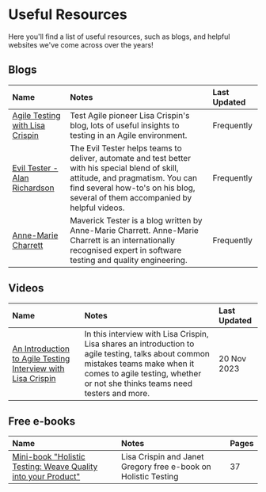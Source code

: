 # Useful Resources

Here you'll find a list of useful resources, such as blogs, and helpful websites we've come across over the years!

## Blogs

| Name | Notes | Last Updated |
| :------ | :-------------- | :--- |
|[Agile Testing with Lisa Crispin](https://lisacrispin.com/agile-testing-blog/) | Test Agile pioneer Lisa Crispin's blog, lots of useful insights to testing in an Agile environment. | Frequently |
|[Evil Tester - Alan Richardson](https://www.eviltester.com/blog/) | The Evil Tester helps teams to deliver, automate and test better with his special blend of skill, attitude, and pragmatism. You can find several how-to's on his blog, several of them accompanied by helpful videos. | Frequently |
|[Anne-Marie Charrett](https://www.annemariecharrett.com/) | Maverick Tester is a blog written by Anne-Marie Charrett. Anne-Marie Charrett is an internationally recognised expert in software testing and quality engineering. | Frequently |

## Videos

| Name | Notes | Last Updated |
| :------ | :-------------- | :-- |
|[An Introduction to Agile Testing Interview with Lisa Crispin](https://youtu.be/Nh16rJPh-us?si=delxG5g8qj6o2a9D) | In this interview with Lisa Crispin, Lisa shares an introduction to agile testing, talks about common mistakes teams make when it comes to agile testing, whether or not she thinks teams need testers and more. | 20 Nov 2023 |

## Free e-books

| Name | Notes | Pages |
| :------ | :-------------- | :-- |
|[Mini-book "Holistic Testing: Weave Quality into your Product"](https://agiletestingfellow.com/download_mini_book)|Lisa Crispin and Janet Gregory free e-book on Holistic Testing | 37 |